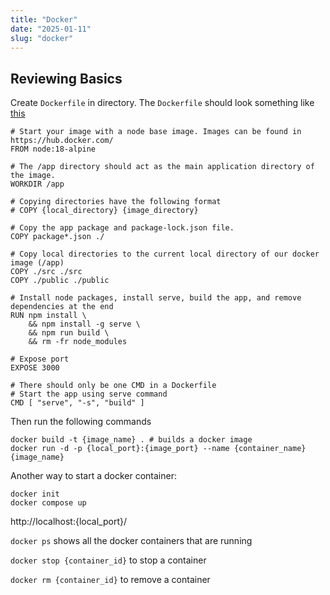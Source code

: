 ```yaml
---
title: "Docker"
date: "2025-01-11"
slug: "docker"
---
```


## Reviewing Basics

Create `Dockerfile` in directory. The `Dockerfile` should look something like [this](https://github.com/docker/welcome-to-docker/blob/main/Dockerfile)

```
# Start your image with a node base image. Images can be found in https://hub.docker.com/
FROM node:18-alpine

# The /app directory should act as the main application directory of the image.
WORKDIR /app

# Copying directories have the following format
# COPY {local_directory} {image_directory}

# Copy the app package and package-lock.json file.
COPY package*.json ./

# Copy local directories to the current local directory of our docker image (/app)
COPY ./src ./src
COPY ./public ./public

# Install node packages, install serve, build the app, and remove dependencies at the end
RUN npm install \
    && npm install -g serve \
    && npm run build \
    && rm -fr node_modules

# Expose port
EXPOSE 3000

# There should only be one CMD in a Dockerfile
# Start the app using serve command
CMD [ "serve", "-s", "build" ]
```

Then run the following commands

```
docker build -t {image_name} . # builds a docker image
docker run -d -p {local_port}:{image_port} --name {container_name} {image_name}
```

Another way to start a docker container:

```
docker init
docker compose up
```

http://localhost:{local_port}/

`docker ps` shows all the docker containers that are running

`docker stop {container_id}` to stop a container

`docker rm {container_id}` to remove a container

